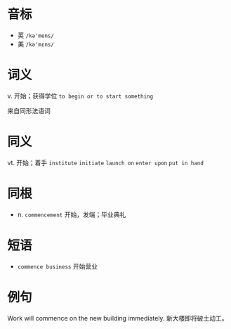 # 音标

- 英 `/kə'mens/`
- 美 `/kə'mɛns/`

# 词义

v. 开始；获得学位
`to begin or to start something`



来自同形法语词

# 同义

vt. 开始；着手
`institute` `initiate` `launch on` `enter upon` `put in hand`

# 同根

- n. `commencement` 开始，发端；毕业典礼

# 短语

- `commence business` 开始营业

# 例句

Work will commence on the new building immediately.
新大楼即将破土动工。


